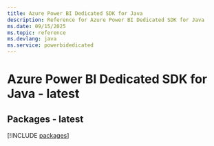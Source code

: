 ```yaml
---
title: Azure Power BI Dedicated SDK for Java
description: Reference for Azure Power BI Dedicated SDK for Java
ms.date: 09/15/2025
ms.topic: reference
ms.devlang: java
ms.service: powerbidedicated
---
```

# Azure Power BI Dedicated SDK for Java - latest
## Packages - latest
[!INCLUDE [packages](power-bi-dedicated-index.md)]